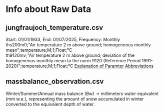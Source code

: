 # Info about Raw Data
## jungfraujoch_temperature.csv
Start: 01/01/1933, End: 01/07/2025, Frequency: Monthly <br />
ths200m0;"Air temperature 2 m above ground; homogeneous monthly mean";temperature;M;1;Float;°C <br />
th9120mv;"Air temperature 2 m above ground; deviation of the homogeneous monthly mean to the norm 9120 (Reference Period 1991-2020)";temperature;M;1;Float;°C
[Explanation of Paramter Abbreviations](https://data.geo.admin.ch/ch.meteoschweiz.ogd-nbcn/ogd-nbcn_meta_parameters.csv)

## massbalance_observation.csv
Winter/Summer/Annual mass balance (Bw) → millimeters water equivalent (mm w.e.), representing the amount of snow accumulated in winter converted to the equivalent depth of water.


